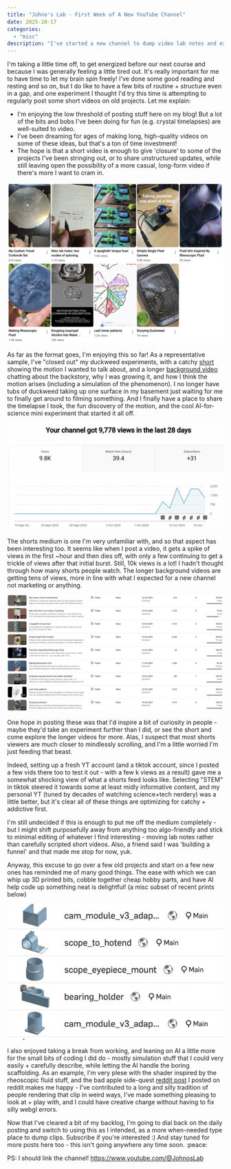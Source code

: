 ```yaml
---
title: "Johno's Lab - First Week of A New YouTube Channel"
date: 2025-10-17
categories: 
  - "misc"
description: "I've started a new channel to dump video lab notes and experiments. This post collects thoughts after a week of posting bits and bobs."
---
```


I'm taking a little time off, to get energized before our next course and because I was generally feeling a little tired out. It's really important for me to have time to let my brain spin freely! I've done some good reading and resting and so on, but I do like to have a few bits of routine + structure even in a gap, and one experiment I thought I'd try this time is attempting to regularly post some short videos on old projects. Let me explain:

- I'm enjoying the low threshold of posting stuff here on my blog! But a lot of the bits and bobs I've been doing for fun (e.g. crystal timelapses) are well-suited to video.
- I've been dreaming for ages of making long, high-quality videos on some of these ideas, but that's a ton of time investment!
- The hope is that a short video is enough to give 'closure' to some of the projects I've been stringing out, or to share unstructured updates, while still leaving open the possibility of a more casual, long-form video if there's more I want to cram in.

![](images/shorts_thumbs.png)

As far as the format goes, I'm enjoying this so far! As a representative sample, I've "closed out" my duckweed experiments, with a catchy [short](https://www.youtube.com/shorts/qcPMMdFlzqc) showing the motion I wanted to talk about, and a longer [background video](https://www.youtube.com/watch?v=4tjFAJ01_nM) chatting about the backstory, why I was growing it, and how I think the motion arises (including a simulation of the phenomenon). I no longer have tubs of duckweed taking up one surface in my basement just waiting for me to finally get around to filming something. And I finally have a place to share the timelapse I took, the fun discovery of the motion, and the cool AI-for-science mini experiment that started it all off.

![](images/shorts_stats.png)

The shorts medium is one I'm very unfamiliar with, and so that aspect has been interesting too. It seems like when I post a video, it gets a spike of views in the first ~hour and then dies off, with only a few continuing to get a trickle of views after that initial burst. Still, 10k views is a lot! I hadn't thought through how many shorts people watch. The longer background videos are getting tens of views, more in line with what I expected for a new channel not marketing or anything.

![](images/shorts_views.png)

One hope in posting these was that I'd inspire a bit of curiosity in people - maybe they'd take an experiment further than I did, or see the short and come explore the longer videos for more. Alas, I suspect that most shorts viewers are much closer to mindlessly scrolling, and I'm a little worried I'm just feeding that beast. 

Indeed, setting up a fresh YT account (and a tiktok account, since I posted a few vids there too to test it out - with a few k views as a result) gave me a somewhat shocking view of what a shorts feed looks like. Selecting "STEM" in tiktok steered it towards some at least midly informative content, and my personal YT (tuned by decades of watching science+tech nerdery) was a little better, but it's clear all of these things are optimizing for catchy + addictive first.

I'm still undecided if this is enough to put me off the medium completely - but I might shift purposefully away from anything too algo-friendly and stick to minimal editing of whatever I find interesting - moving lab notes rather than carefully scripted short videos. Also, a friend said I was 'building a funnel' and that made me stop for now, yuk.

Anyway, this excuse to go over a few old projects and start on a few new ones has reminded me of many good things. The ease with which we can whip up 3D printed bits, cobble together cheap hobby parts, and have AI help code up something neat is delightful! (a misc subset of recent prints below)

![](images/3d_prints.png)

I also enjoyed taking a break from working, and leaning on AI a little more for the small bits of coding I did do - mostly simulation stuff that I could very easily + carefully describe, while letting the AI handle the boring scaffolding. As an example, I'm very plese with the shader inspired by the rheoscopic fluid stuff, and the bad apple side-quest [reddit post](https://www.reddit.com/poststats/1o88ujh) I posted on reddit makes me happy - I've contributed to a long and silly tradition of people rendering that clip in weird ways, I've made something pleasing to look at + play with, and I could have creative charge without having to fix silly webgl errors.

Now that I've cleared a bit of my backlog, I'm going to dial back on the daily posting and switch to using this as I intended, as a more when-needed type place to dump clips. Subscribe if you're interested :) And stay tuned for more posts here too - this isn't going anywhere any time soon. :peace:

PS: I should link the channel! https://www.youtube.com/@JohnosLab
